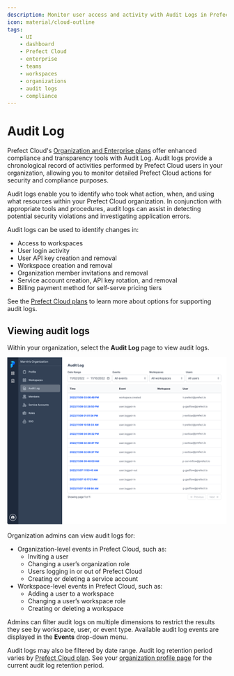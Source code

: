 ```yaml
---
description: Monitor user access and activity with Audit Logs in Prefect Cloud.
icon: material/cloud-outline
tags:
    - UI
    - dashboard
    - Prefect Cloud
    - enterprise
    - teams
    - workspaces
    - organizations
    - audit logs
    - compliance
---
```


# Audit Log <span class="badge cloud"></span> <span class="badge orgs"></span> <span class="badge enterprise"></span>

Prefect Cloud's [Organization and Enterprise plans](https://www.prefect.io/pricing) offer enhanced compliance and transparency tools with Audit Log. Audit logs provide a chronological record of activities performed by Prefect Cloud users in your organization, allowing you to monitor detailed Prefect Cloud actions for security and compliance purposes. 

Audit logs enable you to identify who took what action, when, and using what resources within your Prefect Cloud organization. In conjunction with appropriate tools and procedures, audit logs can assist in detecting potential security violations and investigating application errors.  

Audit logs can be used to identify changes in: 

- Access to workspaces
- User login activity
- User API key creation and removal
- Workspace creation and removal
- Organization member invitations and removal
- Service account creation, API key rotation, and removal
- Billing payment method for self-serve pricing tiers

See the [Prefect Cloud plans](https://www.prefect.io/pricing) to learn more about options for supporting audit logs.

## Viewing audit logs

Within your organization, select the **Audit Log** page to view audit logs. 

![Viewing audit logs for an organization in the Prefect Cloud UI.](../img/ui/audit-log.png)

Organization admins can view audit logs for: 

- Organization-level events in Prefect Cloud, such as: 
    - Inviting a user
    - Changing a user’s organization role
    - Users logging in or out of Prefect Cloud
    - Creating or deleting a service account
- Workspace-level events in Prefect Cloud, such as: 
    - Adding a user to a workspace
    - Changing a user’s workspace role
    - Creating or deleting a workspace

Admins can filter audit logs on multiple dimensions to restrict the results they see by workspace, user, or event type. Available audit log events are displayed in the **Events** drop-down menu.

Audit logs may also be filtered by date range. Audit log retention period varies by [Prefect Cloud plan](https://www.prefect.io/pricing). See your [organization profile page](/ui/organizations/) for the current audit log retention period.
